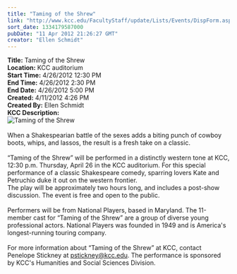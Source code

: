 ```yaml
---
title: "Taming of the Shrew"
link: "http://www.kcc.edu/FacultyStaff/update/Lists/Events/DispForm.aspx?ID=264"
sort_date: 1334179587000
pubDate: "11 Apr 2012 21:26:27 GMT"
creator: "Ellen Schmidt"
---
```


<div><b>Title:</b> Taming of the Shrew</div>
<div><b>Location:</b> KCC auditorium</div>
<div><b>Start Time:</b> 4/26/2012 12:30 PM</div>
<div><b>End Time:</b> 4/26/2012 2:30 PM</div>
<div><b>End Date:</b> 4/26/2012 5:00 PM</div>
<div><b>Created:</b> 4/11/2012 4:26 PM</div>
<div><b>Created By:</b> Ellen Schmidt</div>
<div><b>KCC Description:</b> <div class=ExternalClass68E3973CE5C543C0A4F6C858B342AE00><div><img alt="Taming of the Shrew" src="/PublishingImages/TamingOfTheShrew.jpg"></div>
<div> </div>
<div>When a Shakespearian battle of the sexes adds a biting punch of cowboy boots, whips, and lassos, the result is a fresh take on a classic.<br> <br>“Taming of the Shrew” will be performed in a distinctly western tone at KCC, 12:30 p.m. Thursday, April 26 in the KCC auditorium. For this special performance of a classic Shakespeare comedy, sparring lovers Kate and Petruchio duke it out on the western frontier. <br></div>
<div>The play will be approximately two hours long, and includes a post-show discussion. The event is free and open to the public.<br> <br>Performers will be from National Players, based in Maryland. The 11-member cast for “Taming of the Shrew” are a group of diverse young professional actors. National Players was founded in 1949 and is America's longest-running touring company.<br> <br>For more information about “Taming of the Shrew” at KCC, contact Penelope Stickney at <a href="mailto:pstickney@kcc.edu">pstickney@kcc.edu</a>. The performance is sponsored by KCC's Humanities and Social Sciences Division. <br> <br></div></div></div>
